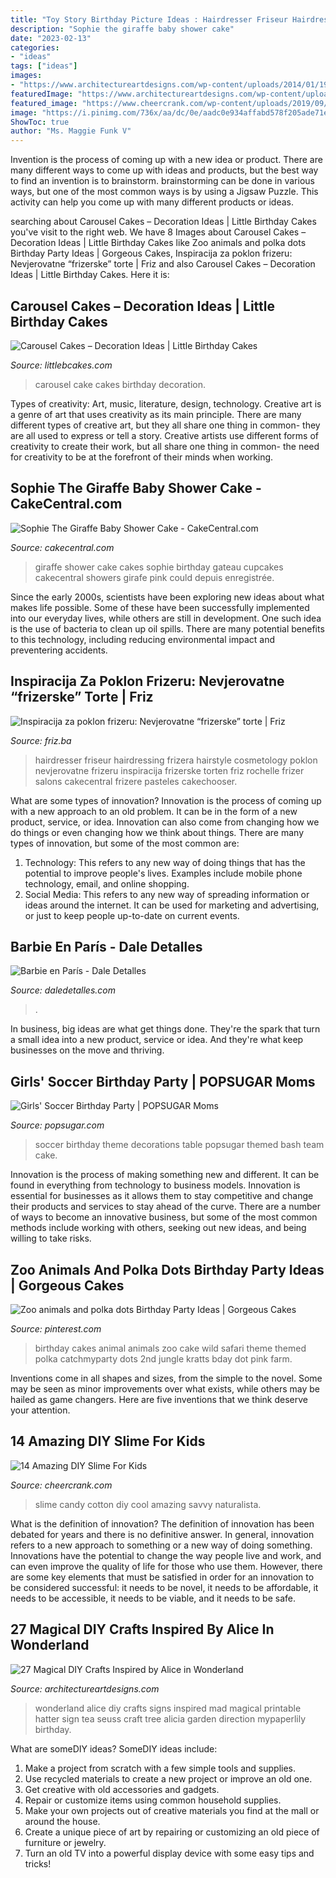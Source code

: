 ```yaml
---
title: "Toy Story Birthday Picture Ideas : Hairdresser Friseur Hairdressing Frizera Hairstyle Cosmetology Poklon Nevjerovatne Frizeru Inspiracija Frizerske Torten Friz Rochelle Frizer Salons Cakecentral Frizere Pasteles Cakechooser"
description: "Sophie the giraffe baby shower cake"
date: "2023-02-13"
categories:
- "ideas"
tags: ["ideas"]
images:
- "https://www.architectureartdesigns.com/wp-content/uploads/2014/01/1951-630x945.jpg"
featuredImage: "https://www.architectureartdesigns.com/wp-content/uploads/2014/01/1951-630x945.jpg"
featured_image: "https://www.cheercrank.com/wp-content/uploads/2019/09/cool-diy-slime-for-kids-9.jpg"
image: "https://i.pinimg.com/736x/aa/dc/0e/aadc0e934affabd578f205ade71e4095--zoo-animal-cakes-animal-birthday-cakes.jpg?b=t"
ShowToc: true
author: "Ms. Maggie Funk V"
---
```



Invention is the process of coming up with a new idea or product. There are many different ways to come up with ideas and products, but the best way to find an invention is to brainstorm. brainstorming can be done in various ways, but one of the most common ways is by using a Jigsaw Puzzle. This activity can help you come up with many different products or ideas.

	

		
searching about Carousel Cakes – Decoration Ideas | Little Birthday Cakes you've visit to the right web. We have 8 Images about Carousel Cakes – Decoration Ideas | Little Birthday Cakes like Zoo animals and polka dots Birthday Party Ideas | Gorgeous Cakes, Inspiracija za poklon frizeru: Nevjerovatne “frizerske” torte | Friz and also Carousel Cakes – Decoration Ideas | Little Birthday Cakes. Here it is:
		
    
## Carousel Cakes – Decoration Ideas | Little Birthday Cakes

<img loading=lazy src="http://www.littlebcakes.com/wp-content/uploads/2013/08/Carousel-Cake-Pictures.jpg" onerror="this.onerror=null;this.src='https://tse4.mm.bing.net/th?id=OIP.srCwMDEMgy4jIJfoJ4MDAQHaLH&amp;pid=15.1';" alt="Carousel Cakes – Decoration Ideas | Little Birthday Cakes">

_Source: littlebcakes.com_

>carousel cake cakes birthday decoration. 

	

Types of creativity: Art, music, literature, design, technology.
Creative art is a genre of art that uses creativity as its main principle. There are many different types of creative art, but they all share one thing in common- they are all used to express or tell a story. Creative artists use different forms of creativity to create their work, but all share one thing in common- the need for creativity to be at the forefront of their minds when working.

    
## Sophie The Giraffe Baby Shower Cake - CakeCentral.com

<img loading=lazy src="https://cdn001.cakecentral.com/gallery/2015/03/900_10286318pq_sophie-the-giraffe-baby-shower-cake.jpg" onerror="this.onerror=null;this.src='https://tse4.mm.bing.net/th?id=OIP.HJV1jVYSHncqrZzutPmpcwHaLI&amp;pid=15.1';" alt="Sophie The Giraffe Baby Shower Cake - CakeCentral.com">

_Source: cakecentral.com_

>giraffe shower cake cakes sophie birthday gateau cupcakes cakecentral showers girafe pink could depuis enregistrée. 

	

Since the early 2000s, scientists have been exploring new ideas about what makes life possible. Some of these have been successfully implemented into our everyday lives, while others are still in development. One such idea is the use of bacteria to clean up oil spills. There are many potential benefits to this technology, including reducing environmental impact and preventering accidents.

    
## Inspiracija Za Poklon Frizeru: Nevjerovatne “frizerske” Torte | Friz

<img loading=lazy src="http://friz.ba/wp-content/uploads/2017/03/torta-za-frizera-16.jpg" onerror="this.onerror=null;this.src='https://tse2.mm.bing.net/th?id=OIP.EB5DKLJKuh2XxSI4Wg2QMwAAAA&amp;pid=15.1';" alt="Inspiracija za poklon frizeru: Nevjerovatne “frizerske” torte | Friz">

_Source: friz.ba_

>hairdresser friseur hairdressing frizera hairstyle cosmetology poklon nevjerovatne frizeru inspiracija frizerske torten friz rochelle frizer salons cakecentral frizere pasteles cakechooser. 

	

What are some types of innovation?
Innovation is the process of coming up with a new approach to an old problem. It can be in the form of a new product, service, or idea. Innovation can also come from changing how we do things or even changing how we think about things. There are many types of innovation, but some of the most common are: 
1) Technology: This refers to any new way of doing things that has the potential to improve people's lives. Examples include mobile phone technology, email, and online shopping. 
2) Social Media: This refers to any new way of spreading information or ideas around the internet. It can be used for marketing and advertising, or just to keep people up-to-date on current events.

    
## Barbie En París - Dale Detalles

<img loading=lazy src="https://i0.wp.com/www.daledetalles.com/wp-content/uploads/2016/02/barbie-en-paris13.jpg" onerror="this.onerror=null;this.src='https://tse3.mm.bing.net/th?id=OIP.IF8caZ9lWMuALwXHtFvN4gHaLI&amp;pid=15.1';" alt="Barbie en París - Dale Detalles">

_Source: daledetalles.com_

>. 

	

In business, big ideas are what get things done. They're the spark that turn a small idea into a new product, service or idea. And they're what keep businesses on the move and thriving.

    
## Girls&#039; Soccer Birthday Party | POPSUGAR Moms

<img loading=lazy src="http://media1.popsugar-assets.com/files/2014/06/06/669/n/24155406/804b241fb008c460_bash_soccer_table-1_standard.xxxlarge.jpg" onerror="this.onerror=null;this.src='https://tse4.mm.bing.net/th?id=OIP.Z_iA0YYCni_r3m-SEGoDtQHaJ6&amp;pid=15.1';" alt="Girls&#039; Soccer Birthday Party | POPSUGAR Moms">

_Source: popsugar.com_

>soccer birthday theme decorations table popsugar themed bash team cake. 

	

Innovation is the process of making something new and different. It can be found in everything from technology to business models. Innovation is essential for businesses as it allows them to stay competitive and change their products and services to stay ahead of the curve. There are a number of ways to become an innovative business, but some of the most common methods include working with others, seeking out new ideas, and being willing to take risks.

    
## Zoo Animals And Polka Dots Birthday Party Ideas | Gorgeous Cakes

<img loading=lazy src="https://i.pinimg.com/736x/aa/dc/0e/aadc0e934affabd578f205ade71e4095--zoo-animal-cakes-animal-birthday-cakes.jpg?b=t" onerror="this.onerror=null;this.src='https://tse1.mm.bing.net/th?id=OIP.uIKOk2ZCdsg59Em2GK3v8QHaJ3&amp;pid=15.1';" alt="Zoo animals and polka dots Birthday Party Ideas | Gorgeous Cakes">

_Source: pinterest.com_

>birthday cakes animal animals zoo cake wild safari theme themed polka catchmyparty dots 2nd jungle kratts bday dot pink farm. 

	

Inventions come in all shapes and sizes, from the simple to the novel. Some may be seen as minor improvements over what exists, while others may be hailed as game changers. Here are five inventions that we think deserve your attention.

    
## 14 Amazing DIY Slime For Kids

<img loading=lazy src="https://www.cheercrank.com/wp-content/uploads/2019/09/cool-diy-slime-for-kids-9.jpg" onerror="this.onerror=null;this.src='https://tse2.mm.bing.net/th?id=OIP.RnQVfFJ9_tobpP6whNgWkwHaKN&amp;pid=15.1';" alt="14 Amazing DIY Slime For Kids">

_Source: cheercrank.com_

>slime candy cotton diy cool amazing savvy naturalista. 

	

What is the definition of innovation?
The definition of innovation has been debated for years and there is no definitive answer. In general, innovation refers to a new approach to something or a new way of doing something. Innovations have the potential to change the way people live and work, and can even improve the quality of life for those who use them. However, there are some key elements that must be satisfied in order for an innovation to be considered successful: it needs to be novel, it needs to be affordable, it needs to be accessible, it needs to be viable, and it needs to be safe.

    
## 27 Magical DIY Crafts Inspired By Alice In Wonderland

<img loading=lazy src="https://www.architectureartdesigns.com/wp-content/uploads/2014/01/1951-630x945.jpg" onerror="this.onerror=null;this.src='https://tse1.mm.bing.net/th?id=OIP.KWVLMOqzKpzATESV-UTlSQHaLH&amp;pid=15.1';" alt="27 Magical DIY Crafts Inspired by Alice in Wonderland">

_Source: architectureartdesigns.com_

>wonderland alice diy crafts signs inspired mad magical printable hatter sign tea seuss craft tree alicia garden direction mypaperlily birthday. 

	

What are someDIY ideas?
SomeDIY ideas include:
1. Make a project from scratch with a few simple tools and supplies. 
2. Use recycled materials to create a new project or improve an old one. 
3. Get creative with old accessories and gadgets. 
4. Repair or customize items using common household supplies. 
5. Make your own projects out of creative materials you find at the mall or around the house. 
6. Create a unique piece of art by repairing or customizing an old piece of furniture or jewelry. 
7. Turn an old TV into a powerful display device with some easy tips and tricks!

